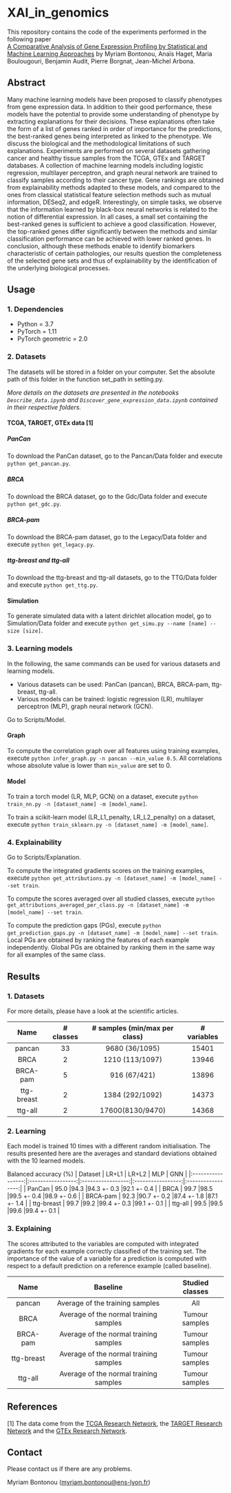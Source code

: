 # XAI_in_genomics

This repository contains the code of the experiments performed in the following paper\
[A Comparative Analysis of Gene Expression Profiling
by Statistical and Machine Learning Approaches]()
by Myriam Bontonou, Anaïs Haget, Maria Boulougouri, Benjamin Audit, Pierre Borgnat, Jean-Michel Arbona.


## Abstract
Many machine learning models have been proposed to classify phenotypes from gene expression data. In addition to their good performance, these models have the potential to provide some understanding of phenotype by extracting explanations for their decisions. These explanations often take the form of a list of genes ranked in order of importance for the predictions, the best-ranked genes being interpreted as linked to the phenotype. We discuss the biological and the methodological limitations of such explanations. Experiments are performed on several datasets gathering cancer and healthy tissue samples from the TCGA, GTEx and TARGET databases. A collection of machine learning models including logistic regression, multilayer perceptron, and graph neural network are trained to classify samples according to their cancer type. Gene rankings are obtained from explainability methods adapted to these models, and compared to the ones from classical statistical feature selection methods such as mutual information, DESeq2, and edgeR. Interestingly, on simple tasks, we observe that the information learned by black-box neural networks is related to the notion of differential expression. In all cases, a small set containing the best-ranked genes is sufficient to achieve a good classification. However, the top-ranked genes differ significantly between the methods and similar classification performance can be achieved with lower ranked genes. In conclusion, although these methods enable to identify biomarkers characteristic of certain pathologies, our results question the completeness of the selected gene sets and thus of explainability by the identification of the underlying biological processes.

## Usage
### 1. Dependencies
- Python = 3.7
- PyTorch = 1.11
- PyTorch geometric = 2.0


### 2. Datasets
The datasets will be stored in a folder on your computer. Set the absolute path of this folder in the function set_path in setting.py.

*More details on the datasets are presented in the notebooks `Describe_data.ipynb` and `Discover_gene_expression_data.ipynb` contained in their respective folders.*

#### TCGA, TARGET, GTEx data [1]
##### PanCan
To download the PanCan dataset, go to the Pancan/Data folder and execute `python get_pancan.py`.

##### BRCA
To download the BRCA dataset, go to the Gdc/Data folder and execute `python get_gdc.py`.

##### BRCA-pam
To download the BRCA-pam dataset, go to the Legacy/Data folder and execute `python get_legacy.py`.

##### ttg-breast and ttg-all
To download the ttg-breast and ttg-all datasets, go to the TTG/Data folder and execute `python get_ttg.py`.


#### Simulation
To generate simulated data with a latent dirichlet allocation model, go to Simulation/Data folder and execute `python get_simu.py --name [name] --size [size]`.


### 3. Learning models
In the following, the same commands can be used for various datasets and learning models.
- Various datasets can be used: PanCan (pancan), BRCA, BRCA-pam, ttg-breast, ttg-all. 
- Various models can be trained: logistic regression (LR), multilayer perceptron (MLP), graph neural network (GCN).

Go to Scripts/Model.
#### Graph
To compute the correlation graph over all features using training examples, execute `python infer_graph.py -n pancan --min_value 0.5`.
All correlations whose absolute value is lower than `min_value` are set to 0.

#### Model
To train a torch model (LR, MLP, GCN) on a dataset, execute `python train_nn.py -n [dataset_name] -m [model_name]`.

To train a scikit-learn model (LR_L1_penalty, LR_L2_penalty) on a dataset, execute `python train_sklearn.py -n [dataset_name] -m [model_name]`.


### 4. Explainability
Go to Scripts/Explanation.

To compute the integrated gradients scores on the training examples, execute `python get_attributions.py -n [dataset_name] -m [model_name] --set train`.

To compute the scores averaged over all studied classes, execute `python get_attributions_averaged_per_class.py -n [dataset_name] -m [model_name] --set train`.

To compute the prediction gaps (PGs), execute `python get_prediction_gaps.py -n [dataset_name] -m [model_name] --set train`. Local PGs are obtained by ranking the features of each example independently. Global PGs are obtained by ranking them in the same way for all examples of the same class.


## Results
### 1. Datasets
For more details, please have a look at the scientific articles.

|  Name  | # classes | # samples (min/max per class)  | # variables |
|:---------:|:-----------:|:-------------------------:|:-----------:|
| pancan    |     33      |     9680 (36/1095)        |     15401   |
|   BRCA    |     2       |     1210 (113/1097)       |     13946   |
| BRCA-pam  |     5       |     916 (67/421)          |     13896   |
|ttg-breast |      2      |     1384 (292/1092)       |     14373   |
|  ttg-all  |      2      |     17600(8130/9470)      |     14368   |


### 2. Learning
Each model is trained 10 times with a different random initialisation. The results presented here are the averages and standard deviations obtained with the 10 learned models.

Balanced accuracy (%)
| Dataset           | LR+L1             | LR+L2             | MLP               | GNN               |
|:-----------------:|:-----------------:|:-----------------:|:-----------------:|:-----------------:|
| PanCan            | 95.0              |94.3               |94.3 +- 0.3        |92.1 +- 0.4        |
| BRCA              | 99.7              |98.5               |99.5 +- 0.4        |98.9 +- 0.6        |
| BRCA-pam          | 92.3              |90.7 +- 0.2        |87.4 +- 1.8        |87.1 +- 1.4        |
| ttg-breast        | 99.7              |99.2               |99.4 +- 0.3        |99.1 +- 0.1        |
| ttg-all           | 99.5              |99.5               |99.6               |99.4 +- 0.1        |



### 3. Explaining
The scores attributed to the variables are computed with integrated gradients for each example correctly classified of the training set. The importance of the value of a variable for a prediction is computed with respect to a default prediction on a reference example (called baseline). 

|  Name      |            Baseline                     |     Studied classes      | 
|:----------:|:---------------------------------------:|:------------------------:|
| pancan     | Average of the training samples         |       All                |
| BRCA       | Average of the normal training samples  | Tumour samples           |
| BRCA-pam   | Average of the normal training samples  | Tumour samples           |
| ttg-breast | Average of the normal training samples  | Tumour samples           |
| ttg-all    | Average of the normal training samples  | Tumour samples           |

## References
[1] The data come from the [TCGA Research Network](https://www.cancer.gov/tcga), the [TARGET Research Network](www.cancer.gov/ccg/research/genome-sequencing/target) and the [GTEx Research Network](https://gtexportal.org/home/). 

## Contact
Please contact us if there are any problems.

Myriam Bontonou (myriam.bontonou@ens-lyon.fr)
